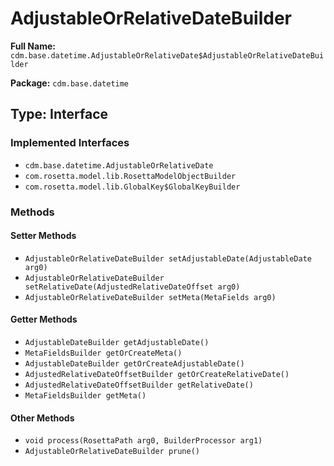 # AdjustableOrRelativeDateBuilder

**Full Name:** `cdm.base.datetime.AdjustableOrRelativeDate$AdjustableOrRelativeDateBuilder`

**Package:** `cdm.base.datetime`

## Type: Interface

### Implemented Interfaces

- `cdm.base.datetime.AdjustableOrRelativeDate`
- `com.rosetta.model.lib.RosettaModelObjectBuilder`
- `com.rosetta.model.lib.GlobalKey$GlobalKeyBuilder`

### Methods

#### Setter Methods

- `AdjustableOrRelativeDateBuilder setAdjustableDate(AdjustableDate arg0)`
- `AdjustableOrRelativeDateBuilder setRelativeDate(AdjustedRelativeDateOffset arg0)`
- `AdjustableOrRelativeDateBuilder setMeta(MetaFields arg0)`

#### Getter Methods

- `AdjustableDateBuilder getAdjustableDate()`
- `MetaFieldsBuilder getOrCreateMeta()`
- `AdjustableDateBuilder getOrCreateAdjustableDate()`
- `AdjustedRelativeDateOffsetBuilder getOrCreateRelativeDate()`
- `AdjustedRelativeDateOffsetBuilder getRelativeDate()`
- `MetaFieldsBuilder getMeta()`

#### Other Methods

- `void process(RosettaPath arg0, BuilderProcessor arg1)`
- `AdjustableOrRelativeDateBuilder prune()`

